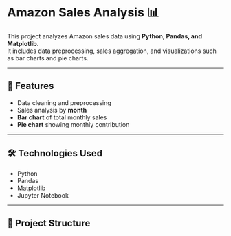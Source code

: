 
# Amazon Sales Analysis 📊

This project analyzes Amazon sales data using **Python, Pandas, and Matplotlib**.  
It includes data preprocessing, sales aggregation, and visualizations such as bar charts and pie charts.

---

## 📌 Features
- Data cleaning and preprocessing  
- Sales analysis by **month**  
- **Bar chart** of total monthly sales  
- **Pie chart** showing monthly contribution  

---

## 🛠️ Technologies Used
- Python
- Pandas
- Matplotlib
- Jupyter Notebook

---

## 📂 Project Structure

